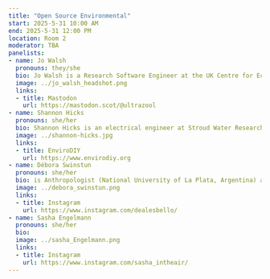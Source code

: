 ```yaml
---
title: "Open Source Environmental"
start: 2025-5-31 10:00 AM
end: 2025-5-31 12:00 PM
location: Room 2
moderator: TBA
panelists:
- name: Jo Walsh
  pronouns: they/she
  bio: Jo Walsh is a Research Software Engineer at the UK Centre for Ecology and Hydrology here in Edinburgh. New both to open sourece hardware and environmental sensing, they've obtained a Fellowship from the Software Sustainability Institute on the theme of applying the same principles of reproducible, reusable open source research software to hardware.
  image: ../jo_walsh_headshot.png
  links:
  - title: Mastodon
    url: https://mastodon.scot/@ultrazool
- name: Shannon Hicks
  pronouns: she/her
  bio: Shannon Hicks is an electrical engineer at Stroud Water Research Center in Pennsylvania where she designs and builds a variety of environmental sensor data logger systems using open source hardware and software. She's the co-founder of EnviroDIY, an online community of users who share ideas and solutions for low-cost environmental monitoring. Shannon is also the developer of the Mayfly Data Logger, an open-source, Arduino-based board that makes it easy to build monitoring stations with sensors and telemetry modules. She has taught dozens of workshops to a wide range of audiences about how to use open-source tools for environmental monitoring and research.
  image: ../shannon-hicks.jpg
  links:
  - title: EnviroDIY
    url: https://www.envirodiy.org
- name: Débora Swinstun
  pronouns: she/her
  bio: is Anthropologist (National University of La Plata, Argentina) and Master of Sciences in Urban Development and International Cooperation (Institut d'Urbanisme de Grenoble (France) - Technische Universität Darmstadt (Germany)). Through training, research and work experience in Europe, North Africa and Latin America she specialized in co-production of knowledge and public politics, contested spaces, environmental risk and transitions to sustainability. She published in various international journals and her book "Flammable. Environmental suffering in an Argentine shantytown" (with Javier Auyero, Oxford, 2008) won four international awards and inspired several public interventions in the Dock Sud port area (Buenos Aires). Currently she teaches environmental humanities at National Argentines Universities (Buenos Aires) and performes as coordinator, consultant or researcher in various projects about low cost monitoring and evaluation of environmnetal risks, health, forced displacement, and low impact living.
  image: ../debora_swinstun.png
  links:
  - title: Instagram
    url: https://www.instagram.com/dealesbello/
- name: Sasha Engelmann
  pronouns: she/her
  bio:
  image: ../sasha_Engelmann.png
  links:
  - title: Instagram
    url: https://www.instagram.com/sasha_intheair/
---
```

